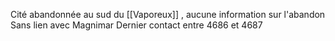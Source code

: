 Cité abandonnée au sud du [[Vaporeux]] , aucune information sur l'abandon
Sans lien avec Magnimar
Dernier contact entre 4686 et 4687